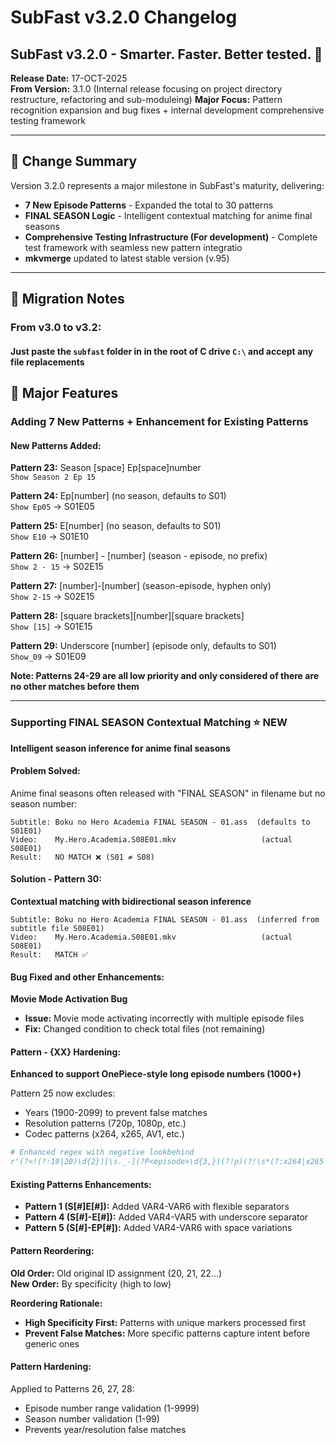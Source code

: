 # SubFast v3.2.0 Changelog

## **SubFast v3.2.0** - Smarter. Faster. Better tested. 🚀
**Release Date:** 17-OCT-2025  
**From Version:** 3.1.0  (Internal release focusing on project directory restructure, refactoring and sub-moduleing)
**Major Focus:** Pattern recognition expansion and bug fixes + internal development comprehensive testing framework

---

## 🎯 Change Summary

Version 3.2.0 represents a major milestone in SubFast's maturity, delivering:
- **7 New Episode Patterns** - Expanded the total to 30 patterns
- **FINAL SEASON Logic** - Intelligent contextual matching for anime final seasons
- **Comprehensive Testing Infrastructure (For development)** - Complete test framework with seamless new pattern integratio
- **mkvmerge** updated to latest stable version (v.95)

---

## 🔄 Migration Notes

### From v3.0 to v3.2:

#### Just paste the `subfast` folder in in the root of C drive `C:\` and accept any file replacements

## 🚀 Major Features

### Adding 7 New Patterns + Enhancement for Existing Patterns

#### New Patterns Added:

**Pattern 23:** Season [space] Ep[space]number  
`Show Season 2 Ep 15`  

**Pattern 24:** Ep[number] (no season, defaults to S01)  
`Show Ep05` → S01E05  

**Pattern 25:** E[number] (no season, defaults to S01)  
`Show E10` → S01E10  

**Pattern 26:** [number] - [number] (season - episode, no prefix)  
`Show 2 - 15` → S02E15  

**Pattern 27:** [number]-[number] (season-episode, hyphen only)  
`Show 2-15` → S02E15  

**Pattern 28:** [square brackets][number][square brackets]  
`Show [15]` → S01E15  

**Pattern 29:** Underscore [number] (episode only, defaults to S01)  
`Show_09` → S01E09  


**Note: Patterns 24-29 are all low priority and only considered of there are no other matches before them**

---

### Supporting FINAL SEASON Contextual Matching ⭐ NEW
**Intelligent season inference for anime final seasons**

#### Problem Solved:
Anime final seasons often released with "FINAL SEASON" in filename but no season number:
```
Subtitle: Boku no Hero Academia FINAL SEASON - 01.ass  (defaults to S01E01)
Video:    My.Hero.Academia.S08E01.mkv                   (actual S08E01)
Result:   NO MATCH ❌ (S01 ≠ S08)
```

#### Solution - Pattern 30:
**Contextual matching with bidirectional season inference**

```
Subtitle: Boku no Hero Academia FINAL SEASON - 01.ass  (inferred from subtitle file S08E01)
Video:    My.Hero.Academia.S08E01.mkv                   (actual S08E01)
Result:   MATCH ✅
```


#### Bug Fixed and other Enhancements:
**Movie Mode Activation Bug**
- **Issue:** Movie mode activating incorrectly with multiple episode files
- **Fix:** Changed condition to check total files (not remaining)

#### Pattern - {XX} Hardening:
**Enhanced to support OnePiece-style long episode numbers (1000+)**

Pattern 25 now excludes:
- Years (1900-2099) to prevent false matches
- Resolution patterns (720p, 1080p, etc.)
- Codec patterns (x264, x265, AV1, etc.)

```python
# Enhanced regex with negative lookbehind
r'(?<!(?:19|20)\d{2})[\s._-](?P<episode>\d{3,})(?!p)(?!\s*(?:x264|x265|AV1|AAC))'
```

#### Existing Patterns Enhancements:
- **Pattern 1 (S[#]E[#]):** Added VAR4-VAR6 with flexible separators
- **Pattern 4 (S[#]-E[#]):** Added VAR4-VAR5 with underscore separator
- **Pattern 5 (S[#]-EP[#]):** Added VAR4-VAR6 with space variations

#### Pattern Reordering:
**Old Order:** Old original ID assignment (20, 21, 22...)  
**New Order:** By specificity (high to low)

**Reordering Rationale:**
- **High Specificity First:** Patterns with unique markers processed first
- **Prevent False Matches:** More specific patterns capture intent before generic ones


#### Pattern Hardening:
Applied to Patterns 26, 27, 28:
- Episode number range validation (1-9999)
- Season number validation (1-99)
- Prevents year/resolution false matches
